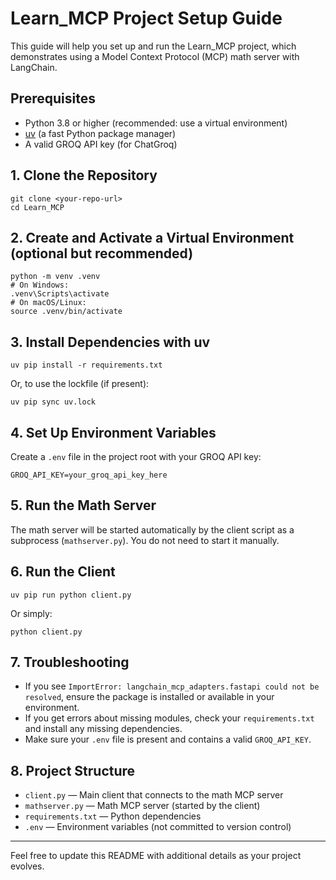 # Learn_MCP Project Setup Guide

This guide will help you set up and run the Learn_MCP project, which demonstrates using a Model Context Protocol (MCP) math server with LangChain.

## Prerequisites
- Python 3.8 or higher (recommended: use a virtual environment)
- [uv](https://github.com/astral-sh/uv) (a fast Python package manager)
- A valid GROQ API key (for ChatGroq)

## 1. Clone the Repository
```
git clone <your-repo-url>
cd Learn_MCP
```

## 2. Create and Activate a Virtual Environment (optional but recommended)
```
python -m venv .venv
# On Windows:
.venv\Scripts\activate
# On macOS/Linux:
source .venv/bin/activate
```

## 3. Install Dependencies with uv
```
uv pip install -r requirements.txt
```
Or, to use the lockfile (if present):
```
uv pip sync uv.lock
```

## 4. Set Up Environment Variables
Create a `.env` file in the project root with your GROQ API key:
```
GROQ_API_KEY=your_groq_api_key_here
```

## 5. Run the Math Server
The math server will be started automatically by the client script as a subprocess (`mathserver.py`). You do not need to start it manually.

## 6. Run the Client
```
uv pip run python client.py
```
Or simply:
```
python client.py
```

## 7. Troubleshooting
- If you see `ImportError: langchain_mcp_adapters.fastapi could not be resolved`, ensure the package is installed or available in your environment.
- If you get errors about missing modules, check your `requirements.txt` and install any missing dependencies.
- Make sure your `.env` file is present and contains a valid `GROQ_API_KEY`.

## 8. Project Structure
- `client.py` — Main client that connects to the math MCP server
- `mathserver.py` — Math MCP server (started by the client)
- `requirements.txt` — Python dependencies
- `.env` — Environment variables (not committed to version control)

---

Feel free to update this README with additional details as your project evolves.
